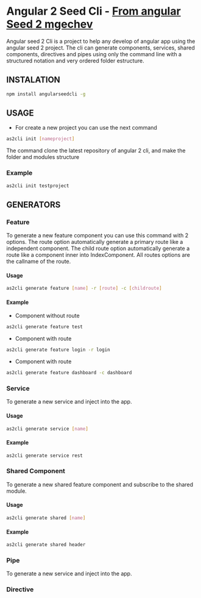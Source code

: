 # Angular 2 Seed Cli - [From angular Seed 2 mgechev](https://github.com/mgechev/angular-seed)

Angular seed 2 Cli is a project to help any develop of angular app using the angular seed 2 project. The cli can generate components, services, shared components, directives and pipes using only the command line with a structured notation and very ordered folder estructure.

## INSTALATION

```bash
npm install angularseedcli -g
```
## USAGE
- For create a new project you can use the next command

```bash
as2cli init [nameproject]
```
The command clone the latest repository of angular 2 cli, and make the folder and modules structure

### Example
```bash
as2cli init testproject
```
## GENERATORS

### Feature
To generate a new feature component you can use this command with 2 options. The route option automatically generate a primary route like a independent component. The child route option automatically generate a route like a component inner into IndexComponent. All routes options are the callname of the route.

#### Usage
```bash
as2cli generate feature [name] -r [route] -c [childroute]
```
#### Example

- Component without route
```bash
as2cli generate feature test
```
- Component with route
```bash
as2cli generate feature login -r login
```
- Component with route
```bash
as2cli generate feature dashboard -c dashboard
```

### Service
To generate a new service and inject into the app.

#### Usage
```bash
as2cli generate service [name]
```
#### Example
```bash
as2cli generate service rest
```

### Shared Component
To generate a new shared feature component and subscribe to the shared module.

#### Usage
```bash
as2cli generate shared [name]
```
#### Example
```bash
as2cli generate shared header
```

### Pipe
To generate a new service and inject into the app.

### Directive


